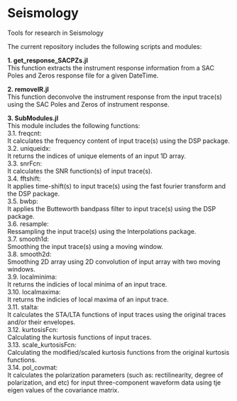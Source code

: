 # Seismology
Tools for research in Seismology

The current repository includes the following scripts and modules:

**1. get_response_SACPZs.jl**\
This function extracts the instrument response information from a SAC Poles and Zeros response file for a given DateTime.

**2. removeIR.jl**\
This function deconvolve the instrument response from the input trace(s) using the SAC Poles and Zeros of instrument response.

**3. SubModules.jl**\
This module includes the following functions:\
3.1. freqcnt:\
It calculates the frequency content of input trace(s) using the DSP package.\
3.2. uniqueidx:\
  It returns the indices of unique elements of an input 1D array.\
3.3. snrFcn:\
  It calculates the SNR function(s) of input trace(s).\
3.4. fftshift:\
  It applies time-shift(s) to input trace(s) using the fast fourier transform and the DSP package.\
3.5. bwbp:\
  It applies the Butteworth bandpass filter to input trace(s) using the DSP package.\
3.6. resample:\
  Ressampling the input trace(s) using the Interpolations package.\
3.7. smooth1d:\
  Smoothing the input trace(s) using a moving window.\
3.8. smooth2d:\
  Smoothing 2D array using 2D convolution of input array with two moving windows.\
3.9. localminima:\
  It returns the indicies of local minima of an input trace.\
3.10. localmaxima:\
  It returns the indicies of local maxima of an input trace.\
3.11. stalta:\
  It calculates the STA/LTA functions of input traces using the original traces and/or their envelopes.\
3.12. kurtosisFcn:\
  Calculating the kurtosis functions of input traces.\
3.13. scale_kurtosisFcn:\
  Calculating the modified/scaled kurtosis functions from the original kurtosis functions.\
3.14. pol_covmat:\
  It calculates the polarization parameters (such as: rectilinearity, degree of polarization, and etc) for input three-component waveform data using tje eigen values of the covariance matrix.
  


